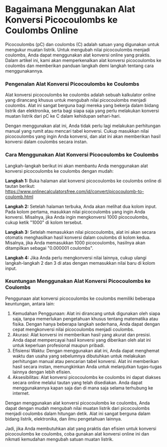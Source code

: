 Bagaimana Menggunakan Alat Konversi Picocoulombs ke Coulombs Online
===================================================================

Picocoulombs (pC) dan coulombs (C) adalah satuan yang digunakan untuk mengukur muatan listrik. Untuk mengubah nilai picocoulombs menjadi coulombs, Anda dapat menggunakan alat konversi online yang praktis. Dalam artikel ini, kami akan memperkenalkan alat konversi picocoulombs ke coulombs dan memberikan panduan langkah demi langkah tentang cara menggunakannya.

### Pengenalan Alat Konversi Picocoulombs ke Coulombs

Alat konversi picocoulombs ke coulombs adalah sebuah kalkulator online yang dirancang khusus untuk mengubah nilai picocoulombs menjadi coulombs. Alat ini sangat berguna bagi mereka yang bekerja dalam bidang listrik dan elektronika, serta bagi siapa saja yang perlu melakukan konversi muatan listrik dari pC ke C dalam kehidupan sehari-hari.

Dengan menggunakan alat ini, Anda tidak perlu lagi melakukan perhitungan manual yang rumit atau mencari tabel konversi. Cukup masukkan nilai picocoulombs yang ingin Anda konversi, dan alat ini akan memberikan hasil konversi dalam coulombs secara instan.

### Cara Menggunakan Alat Konversi Picocoulombs ke Coulombs

Langkah-langkah berikut ini akan membantu Anda menggunakan alat konversi picocoulombs ke coulombs dengan mudah:

**Langkah 1:** Buka halaman alat konversi picocoulombs ke coulombs online di tautan berikut: <https://www.onlinecalculatorsfree.com/id/convert/picocoulomb-to-coulomb.html>

**Langkah 2:** Setelah halaman terbuka, Anda akan melihat dua kolom input. Pada kolom pertama, masukkan nilai picocoulombs yang ingin Anda konversi. Misalnya, jika Anda ingin mengkonversi 1000 picocoulombs, cukup ketik "1000" di kolom tersebut.

**Langkah 3:** Setelah memasukkan nilai picocoulombs, alat ini akan secara otomatis menghasilkan hasil konversi dalam coulombs di kolom kedua. Misalnya, jika Anda memasukkan 1000 picocoulombs, hasilnya akan ditampilkan sebagai "0.000001 coulombs".

**Langkah 4:** Jika Anda perlu mengkonversi nilai lainnya, cukup ulangi langkah-langkah 2 dan 3 di atas dengan memasukkan nilai baru di kolom input.

### Keuntungan Menggunakan Alat Konversi Picocoulombs ke Coulombs

Penggunaan alat konversi picocoulombs ke coulombs memiliki beberapa keuntungan, antara lain:

1. Kemudahan Penggunaan: Alat ini dirancang untuk digunakan oleh siapa saja, tanpa memerlukan pengetahuan khusus tentang matematika atau fisika. Dengan hanya beberapa langkah sederhana, Anda dapat dengan cepat mengkonversi nilai picocoulombs menjadi coulombs.
2. Akurasi: Alat konversi ini memberikan hasil yang akurat dan presisi. Anda dapat mempercayai hasil konversi yang diberikan oleh alat ini untuk keperluan profesional maupun pribadi.
3. Efisiensi Waktu: Dengan menggunakan alat ini, Anda dapat menghemat waktu dan usaha yang sebelumnya dibutuhkan untuk melakukan perhitungan manual atau pencarian tabel konversi. Alat ini memberikan hasil secara instan, memungkinkan Anda untuk melanjutkan tugas-tugas lainnya dengan lebih efisien.
4. Aksesibilitas: Alat konversi picocoulombs ke coulombs ini dapat diakses secara online melalui tautan yang telah disediakan. Anda dapat menggunakannya kapan saja dan di mana saja selama terhubung ke internet.

Dengan menggunakan alat konversi picocoulombs ke coulombs, Anda dapat dengan mudah mengubah nilai muatan listrik dari picocoulombs menjadi coulombs dalam hitungan detik. Alat ini sangat berguna dalam bidang listrik, elektronika, dan ilmu pengetahuan lainnya.

Jadi, jika Anda membutuhkan alat yang praktis dan efisien untuk konversi picocoulombs ke coulombs, coba gunakan alat konversi online ini dan nikmati kemudahan mengubah satuan muatan listrik.